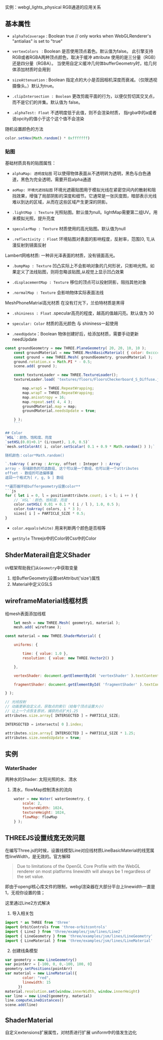 实例：webgl_lights_physical
RGB通道的应用关系

 
## 基本属性
- `alphaToCoverage` : Boolean
true // only works when WebGLRenderer's "antialias" is set to "true"

- `vertexColors ` : Boolean
是否使用顶点着色。默认值为false。 此引擎支持RGB或者RGBA两种顶点颜色，取决于缓冲 attribute 使用的是三分量（RGB）还是四分量（RGBA）。
当使用自定义缓冲几何体bufferGeometry时，给几何体添加材质时会用到



- `sizeAttenuation` : Boolean
指定点的大小是否因相机深度而衰减。（仅限透视摄像头。）默认为true。

- `.clipIntersection : Boolean`
更改剪裁平面的行为，以便仅剪切其交叉点，而不是它们的并集。默认值为 false。

- `.alphaTest: Float`
不透明度低于此值，则不会渲染材质， 指rgba中的a或者说opcity的值小于这个这个值不会渲染


随机设置颜色的方法
```js
color.setHex(Math.random() * 0xfffffff)
```

### 贴图
基础材质具有的贴图属性：

- `alphaMap: 透明度贴图`
可以使得物体表面从不透明转为透明，黑色与白色通道，黑色为完全透明，需要开启alpha通道

- `aoMap: 环境光遮挡贴图`
环境光遮蔽贴图用于模拟光线在紧密空间内的散射和阻挡效果，增强了局部阴影的深度和细节。它通常是一张灰度图，暗部表示光线难以到达的区域，从而在这些区域产生更深的阴影。

- `.lightMap : Texture`
光照贴图。默认值为null。lightMap需要第二组UV。用来模拟光照，提升亮度

- `specularMap : Texture`
材质使用的高光贴图。默认值为null
- `.reflectivity : Float`
环境贴图对表面的影响程度，反射率，范围[0, 1],从漫反射到镜面反射

Lambert网格材质:
一种非光泽表面的材质，没有镜面高光。

- `.bumpMap : Texture`
凹凸实际上不会影响对象的几何形状，只影响光照。如果定义了法线贴图，则将忽略该贴图,从视觉上显示凹凸效果

- `.displacementMap : Texture`
移位的顶点可以投射阴影，阻挡其他对象

- `.normalMap : Texture`
会影响物体实际表面法线

MeshPhoneMatrial高光材质
在没有灯光下，兰伯特材质是黑得

- `.shininess : Float`
.specular高亮的程度，越高的值越闪亮。默认值为 30

- `specular: Color`
材质的高光颜色
与 shininess一起使用

- `.needUpdate`：Boolean
物体创建好后，给添加材质，需要手动更新needUpdate
```js
const groundGeometry = new THREE.PlaneGeometry( 20, 20, 10, 10 );
	const groundMaterial = new THREE.MeshBasicMaterial( { color: 0xcccccc } );
	const ground = new THREE.Mesh( groundGeometry, groundMaterial );
	ground.rotation.x = Math.PI * - 0.5;
	scene.add( ground );

	const textureLoader = new THREE.TextureLoader();
	textureLoader.load( 'textures/floors/FloorsCheckerboard_S_Diffuse.jpg', function ( map ) {

		map.wrapS = THREE.RepeatWrapping;
		map.wrapT = THREE.RepeatWrapping;
		map.anisotropy = 16;
		map.repeat.set( 4, 4 );
		groundMaterial.map = map;
		groundMaterial.needsUpdate = true;

	} );
	```

## Color
`HSL`：颜色、饱和度、亮度
`setHSL(0.01+0.1* (i/count), 1.0, 0.5)`
`mesh.setColorAt( i, color.setScalar( 0.1 + 0.9 * Math.random() ) );`

随机颜色：color*Math.random()

`.toArray ( array : Array, offset : Integer ) : Array`
array - 存储颜色的可选数组, 这个可以是一个数组，也可以是一个attributes
offset - 数组的可选偏移量
返回一个格式为[ r, g, b ] 数组

**遍历循环给buffergeometry设置color**
```js
for ( let i = 0, l = positionAttribute.count; i < l; i ++ ) {
	// `HSL`：颜色、饱和度、亮度
	color.setHSL( 0.01 + 0.1 * ( i / l ), 1.0, 0.5 );
	color.toArray( colors, i * 3 );
	sizes[ i ] = PARTICLE_SIZE * 0.5;
}
```

- `color.equals(white)`
用来判断两个颜色是否相等

- `getStyle`
Threejs中的Color转Css中的Color


## ShderMaterail自定义Shader
`UV`框架帮助我们从`Geometry`中获取变量
1. 给BufferGeometry设置setAttribut('size')属性
2. Material中定义GSLS

## wireframeMaterial线框材质
给mesh表面添加线框
```js
	let mesh = new THREE.Mesh( geometry1, material );
	mesh.add( wireframe );

```

```js
const material = new THREE.ShaderMaterial( {

	uniforms: {

		time: { value: 1.0 },
		resolution: { value: new THREE.Vector2() }

	},

	vertexShader: document.getElementById( 'vertexShader' ).textContent,

	fragmentShader: document.getElementById( 'fragmentShader' ).textContent

} );
```

```js
// 光线投射
// 动画更新自定义点，获取点的索引（给每个顶点设置大小）
// 让上一个点恢复原状，捕获的点扩大1.25
attributes.size.array[ INTERSECTED ] = PARTICLE_SIZE;

INTERSECTED = intersects[ 0 ].index;

attributes.size.array[ INTERSECTED ] = PARTICLE_SIZE * 1.25;
attributes.size.needsUpdate = true;
```

## 实例

### WaterShader
两种水的Shader: 太阳光照的水、清水

1. 清水，flowMap控制清水的流向
```js
	water = new Water( waterGeometry, {
		scale: 2,
		textureWidth: 1024,
		textureHeight: 1024,
		flowMap: flowMap
	} );
```

## THREEJS设置线宽无效问题

在编写Three.js的时候，设置线模型Line对应线材质LineBasicMaterial的线宽属性lineWidth，是无效的。官方解释

> Due to limitations of the OpenGL Core Profile with the WebGL renderer on most platforms linewidth will always be 1 regardless of the set value.

即由于opengl核心库文件的限制，webgl渲染器在大部分平台上linewidth一直是1，无视你设置的值；

这里通过Line2方式解决

1. 导入相关包
```js
import * as THREE from 'three'
import OrbitControls from 'three-orbitcontrols'
import { Line2 } from 'three/examples/jsm/lines/Line2'
import { LineGeometry } from 'three/examples/jsm/lines/LineGeometry'
import { LineMaterial } from 'three/examples/jsm/lines/LineMaterial'
```
2. 创建线条模型

```js
var geometry = new LineGeometry()
var pointArr = [-100, 0, 0,-100, 100, 0]
geometry.setPositions(pointArr)
var material = new LineMaterial({
        color: "red",
        linewidth: 15
      })
material.resolution.set(window.innerWidth, window.innerHeight)
var line = new Line2(geometry, material)
line.computeLineDistances()
scene.add(line)
```

## ShaderMaterial
自定义extensions扩展属性，对材质进行扩展
uniform中的值发生边化